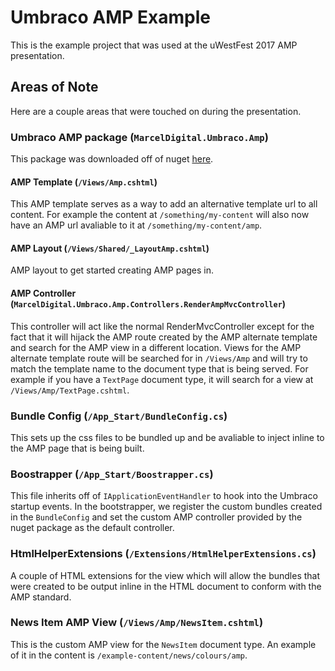 # Umbraco AMP Example
This is the example project that was used at the uWestFest 2017 AMP presentation.

## Areas of Note
Here are a couple areas that were touched on during the presentation.

### Umbraco AMP package (`MarcelDigital.Umbraco.Amp`)
This package was downloaded off of nuget [here](https://www.nuget.org/packages/MarcelDigital.Umbraco.Amp/).
#### AMP Template (`/Views/Amp.cshtml`)
This AMP template serves as a way to add an alternative template url to all content.
For example the content at `/something/my-content` will also now have an AMP url avaliable
to it at `/something/my-content/amp`.
#### AMP Layout (`/Views/Shared/_LayoutAmp.cshtml`)
AMP layout to get started creating AMP pages in.
#### AMP Controller (`MarcelDigital.Umbraco.Amp.Controllers.RenderAmpMvcController`)
This controller will act like the normal RenderMvcController except for the fact that it will
hijack the AMP route created by the AMP alternate template and search for the AMP view in a
different location. Views for the AMP alternate template route will be searched for in 
`/Views/Amp` and will try to match the template name to the document type that is being 
served. For example if you have a `TextPage` document type, it will search for a view at 
`/Views/Amp/TextPage.cshtml`. 


### Bundle Config (`/App_Start/BundleConfig.cs`)
This sets up the css files to be bundled up and be avaliable to inject inline to the AMP
page that is being built.

### Boostrapper (`/App_Start/Boostrapper.cs`)
This file inherits off of `IApplicationEventHandler` to hook into the Umbraco startup events.
In the bootstrapper, we register the custom bundles created in the `BundleConfig` and set the
custom AMP controller provided by the nuget package as the default controller.

### HtmlHelperExtensions (`/Extensions/HtmlHelperExtensions.cs`)
A couple of HTML extensions for the view which will allow the bundles that were created to be 
output inline in the HTML document to conform with the AMP standard.

### News Item AMP View (`/Views/Amp/NewsItem.cshtml`)
This is the custom AMP view for the `NewsItem` document type. An example of it in the 
content is `/example-content/news/colours/amp`.